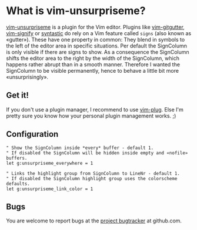# What is vim-unsurpriseme?
[vim-unsurpriseme][what-vim-unsurpriseme] is a plugin for the Vim editor.
Plugins like [vim-gitgutter][what-vim-gitgutter], [vim-signify][what-vim-signify] or [syntastic][what-syntastic]
do rely on a Vim feature called `signs` (also known as «gutter»). These have one property in common: They blend in
symbols to the left of the editor area in specific situations.
Per default the SignColumn is only visible if there are signs to show. As a consequence the SignColumn shifts the
editor area to the right by the width of the SignColumn, which happens rather abrupt than in a smooth manner.
Therefore I wanted the SignColumn to be visible permanently, hence to behave a little bit more «unsurprisingly».

[what-vim-unsurpriseme]:https://github.com/frace/vim-unsurpriseme
[what-vim-gitgutter]:https://github.com/airblade/vim-gitgutter
[what-vim-signify]: https://github.com/mhinz/vim-signify
[what-syntastic]: https://github.com/scrooloose/syntastic


## Get it!
If you don't use a plugin manager, I recommend to use [vim-plug][getit-vimplug].
Else I'm pretty sure you know how your personal plugin management works. ;)

[getit-vimplug]: https://github.com/junegunn/vim-plug


## Configuration
```
" Show the SignColumn inside *every* buffer - default 1.
" If disabled the SignColumn will be hidden inside empty and «nofile» buffers.
let g:unsurpriseme_everywhere = 1

" Links the highlight group from SignColumn to LineNr - default 1.
" If disabled the SignColumn highlight group uses the colorscheme defaults.
let g:unsurpriseme_link_color = 1
```


## Bugs
You are welcome to report bugs at the [project bugtracker][bugs-tracker] at github.com.

[bugs-tracker]: https://github.com/frace/vim-unsurpriseme/issues
